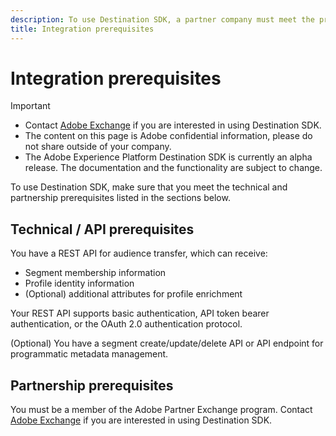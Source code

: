 ```yaml
---
description: To use Destination SDK, a partner company must meet the prerequisites listed in this document.
title: Integration prerequisites
---
```

# Integration prerequisites

>[!IMPORTANT]
>
>* Contact [Adobe Exchange](https://partners.adobe.com/exchangeprogram/creativecloud.html) if you are interested in using Destination SDK.
>* The content on this page is Adobe confidential information, please do not share outside of your company.
>* The Adobe Experience Platform Destination SDK is currently an alpha release. The documentation and the functionality are subject to change.

To use Destination SDK, make sure that you meet the technical and partnership prerequisites listed in the sections below.

## Technical / API prerequisites

You have a REST API for audience transfer, which can receive:
* Segment membership information
* Profile identity information
* (Optional) additional attributes for profile enrichment

Your REST API supports basic authentication, API token bearer authentication, or the OAuth 2.0 authentication protocol.

(Optional) You have a segment create/update/delete API or API endpoint for programmatic metadata management.

## Partnership prerequisites

You must be a member of the Adobe Partner Exchange program. Contact [Adobe Exchange](https://partners.adobe.com/exchangeprogram/creativecloud.html) if you are interested in using Destination SDK.